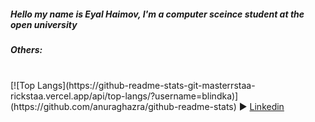 <h5>Hello my name is Eyal Haimov, I'm a computer sceince student at the open university </h5>
<h5> Others: </h5> <br>
[![Top Langs](https://github-readme-stats-git-masterrstaa-rickstaa.vercel.app/api/top-langs/?username=blindka)](https://github.com/anuraghazra/github-readme-stats)
► <a href="https://www.linkedin.com/in/eyal-haimov-1720981b9/"> Linkedin</a> <br>
